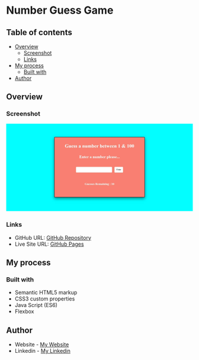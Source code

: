 # Number Guess Game

## Table of contents

- [Overview](#overview)
  - [Screenshot](#screenshot)
  - [Links](#links)
- [My process](#my-process)
  - [Built with](#built-with)
- [Author](#author)

## Overview

### Screenshot

![](Number-Guess-Game.jpg)

### Links

- GitHub URL: [GitHub Repository](https://github.com/AtrinDev/Number-Guess-Game)
- Live Site URL: [GitHub Pages](https://atrindev.github.io/Number-Guess-Game/)

## My process

### Built with

- Semantic HTML5 markup
- CSS3 custom properties
- Java Script (ES6)
- Flexbox

## Author

- Website - [My Website](https://www.atrindev.ir)
- Linkedin - [My Linkedin](https://www.linkedin.com/in/atrindev)
